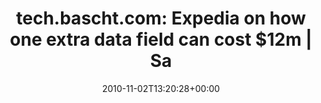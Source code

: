---
retweeted: false
source: <a href="http://posterous.com" rel="nofollow">Posterous</a>
entities:
  hashtags: []
  symbols: []
  user_mentions: []
  urls: []
display_text_range:
- '0'
- '121'
favorite_count: '1'
id_str: '29468796769'
truncated: false
retweet_count: '0'
id: '29468796769'
created_at: Tue Nov 02 13:20:28 +0000 2010
favorited: false
full_text: 'tech.bascht.com: Expedia on how one extra data field can cost $12m | Sales
  & Marketing | silicon.com http://post.ly/198pd'
lang: en
tags:
- pesos/twitter
date: '2010-11-02T13:20:28+00:00'
src: https://twitter.com/bascht/status/29468796769
original_url: https://twitter.com/bascht/status/29468796769
type: twitter_tweet
text: 'tech.bascht.com: Expedia on how one extra data field can cost $12m | Sales
  & Marketing | silicon.com http://post.ly/198pd'
title: 'tech.bascht.com: Expedia on how one extra data field can cost $12m | Sa'

---